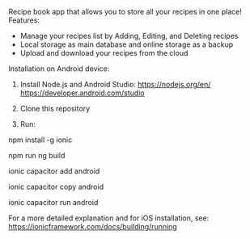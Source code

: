 Recipe book app that allows you to store all your recipes in one place!
Features:
- Manage your recipes list by Adding, Editing, and Deleting recipes
- Local storage as main database and online storage as a backup
- Upload and download your recipes from the cloud

Installation on Android device:

1. Install Node.js and Android Studio:
https://nodejs.org/en/
https://developer.android.com/studio

2. Clone this repository

3. Run:

npm install -g ionic

npm run ng build

ionic capacitor add android

ionic capacitor copy android

ionic capacitor run android

For a more detailed explanation and for iOS installation, see:
https://ionicframework.com/docs/building/running
